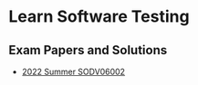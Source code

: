 
# Learn Software Testing

## Exam Papers and Solutions

- [2022 Summer SODV06002](exam-2022-software-testing-sodv06002.md)

